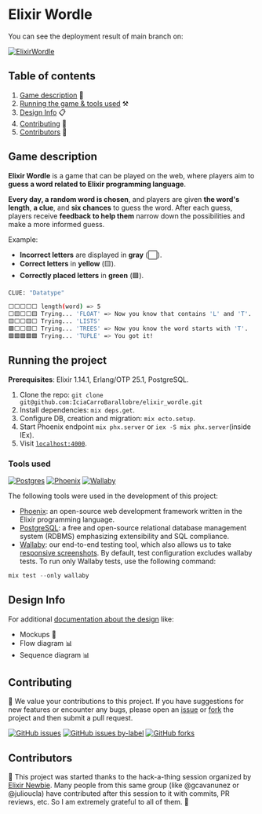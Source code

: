 # Elixir Wordle
You can see the deployment result of main branch on:

[![ElixirWordle](https://img.shields.io/badge/elixir_wordle_link-%23990599.svg?style=for-the-badge)](https://elixir-wordle.fly.dev/)

## Table of contents

1. [Game description](#game-description) 🎲
2. [Running the game & tools used](#running-the-project) ⚒️
3. [Design Info](#design-info) 📋
4. [Contributing](#contributing) 💬
5. [Contributors](#contributors) 👥

## Game description

**Elixir Wordle** is a game that can be played on the web, where players aim to **guess a word related to Elixir programming language**. 

**Every day, a random word is chosen**, and players are given **the word's length**, **a clue**, and **six chances** to guess the word. After each guess, players receive **feedback to help them** narrow down the possibilities and make a more informed guess.

Example:
- **Incorrect letters** are displayed in **gray** (⬜).
- **Correct letters** in **yellow** (🟨).
- **Correctly placed letters** in **green** (🟩).

```bash
CLUE: "Datatype"

⬜⬜⬜⬜⬜ length(word) => 5 
⬜🟨⬜⬜🟨 Trying... 'FLOAT' => Now you know that contains 'L' and 'T'.
🟨⬜⬜🟨⬜ Trying... 'LISTS'
🟩⬜⬜🟨⬜ Trying... 'TREES' => Now you know the word starts with 'T'.
🟩🟩🟩🟩🟩 Trying... 'TUPLE' => You got it!
```

## Running the project

**Prerequisites**: Elixir 1.14.1, Erlang/OTP 25.1, PostgreSQL.

1. Clone the repo: `git clone git@github.com:IciaCarroBarallobre/elixir_wordle.git` 
2. Install dependencies: `mix deps.get`.
3. Configure DB, creation and migration:  `mix ecto.setup`.
4. Start Phoenix endpoint `mix phx.server` or `iex -S mix phx.server`(inside IEx).
5. Visit [`localhost:4000`](http://localhost:4000).

### Tools used
[![Postgres](https://img.shields.io/badge/postgres-%23316192.svg?style=for-the-badge&logo=postgresql&logoColor=white)](https://www.postgresql.org/)
[![Phoenix](https://img.shields.io/badge/phoenix-%23994709.svg?style=for-the-badge)](https://www.phoenixframework.org/)
[![Wallaby](https://img.shields.io/badge/wallaby-%23797900.svg?style=for-the-badge
)](https://github.com/elixir-wallaby/wallaby)

The following tools were used in the development of this project:

- [Phoenix](https://www.phoenixframework.org/): an open-source web development framework written in the Elixir programming language.
- [PostgreSQL](https://www.postgresql.org/):  a free and open-source relational database management system (RDBMS) emphasizing extensibility and SQL compliance.
- [Wallaby](https://github.com/elixir-wallaby/wallaby): our end-to-end testing tool, which also allows us to take [responsive screenshots](./docs/design.md). By default, test configuration excludes wallaby tests. To run only Wallaby tests, use the following command:

```elixir
mix test --only wallaby
```

## Design Info

For additional [documentation about the design](./docs/design.md) like:
- Mockups  📱
- Flow diagram 📊
- Sequence diagram 📊

## Contributing

💬 We value your contributions to this project. If you have suggestions for new features or encounter any bugs, please open an [issue](https://github.com/IciaCarroBarallobre/elixir_wordle/issues) or [fork](https://github.com/IciaCarroBarallobre/elixir_wordle/forks) the project and then submit a pull request.

[![GitHub issues](https://img.shields.io/github/issues/IciaCarroBarallobre/elixir_wordle.svg)](https://GitHub.com/IciaCarroBarallobre/elixir_wordle/issues/)
[![GitHub issues by-label](https://img.shields.io/github/issues/IciaCarroBarallobre/elixir_wordle/good%20first%20issue)](https://github.com/IciaCarroBarallobre/elixir_wordle/issues?q=is%3Aissue+is%3Aopen+label%3A%22good+first+issue%22)
[![GitHub forks](https://badgen.net/github/forks/IciaCarroBarallobre/elixir_wordle/)](https://GitHub.com/IciaCarroBarallobre/elixir_wordle/network/)

## Contributors

👥 This project was started thanks to the hack-a-thing session organized by [Elixir Newbie](https://www.elixirnewbie.com/). Many people from this same group (like @gcavanunez or @julioucla) have contributed after this session to it with commits, PR reviews, etc. So I am extremely grateful to all of them. 💜
